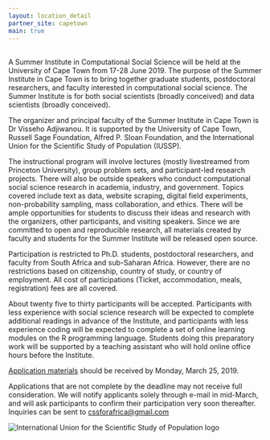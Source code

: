 ```yaml
---
layout: location_detail
partner_site: capetown
main: true
---
```

<br>
A Summer Institute in Computational Social Science will be held at the University of Cape Town from 17-28 June 2019. The purpose of the Summer Institute in Cape Town is to bring together graduate students, postdoctoral researchers, and faculty interested in computational social science. The Summer Institute is for both social scientists (broadly conceived) and data scientists (broadly conceived).

The organizer and principal faculty of the Summer Institute in Cape Town is Dr Visseho Adjiwanou. It is supported by the University of Cape Town, Russell Sage Foundation, Alfred P. Sloan Foundation, and the International Union for the Scientific Study of Population (IUSSP).
 
The instructional program will involve lectures (mostly livestreamed from Princeton University), group problem sets, and participant-led research projects. There will also be outside speakers who conduct computational social science research in academia, industry, and government. Topics covered include text as data, website scraping, digital field experiments, non-probability sampling, mass collaboration, and ethics. There will be ample opportunities for students to discuss their ideas and research with the organizers, other participants, and visiting speakers. Since we are committed to open and reproducible research, all materials created by faculty and students for the Summer Institute will be released open source.

Participation is restricted to Ph.D. students, postdoctoral researchers, and faculty from South Africa and sub-Saharan Africa. However, there are no restrictions based on citizenship, country of study, or country of employment. All cost of participations (Ticket, accommodation, meals, registration) fees are all covered. 

About twenty five to thirty participants will be accepted. Participants with less experience with social science research will be expected to complete additional readings in advance of the Institute, and participants with less experience coding will be expected to complete a set of online learning modules on the R programming language. Students doing this preparatory work will be supported by a teaching assistant who will hold online office hours before the Institute.

[Application materials](https://compsocialscience.github.io/summer-institute/2019/capetown/apply) should be received by Monday, March 25, 2019.

Applications that are not complete by the deadline may not receive full consideration. We will notify applicants solely through e-mail in mid-March, and will ask participants to confirm their participation very soon thereafter. Inquiries can be sent to [cssforafrica@gmail.com](maito:cssforafrica@gmail.com)


<img class="img-responsive" alt="International Union for the Scientific Study of Population logo" src="{{ site.baseurl }}{% link 2018/capetown/images/iussp_logo.png %}">
